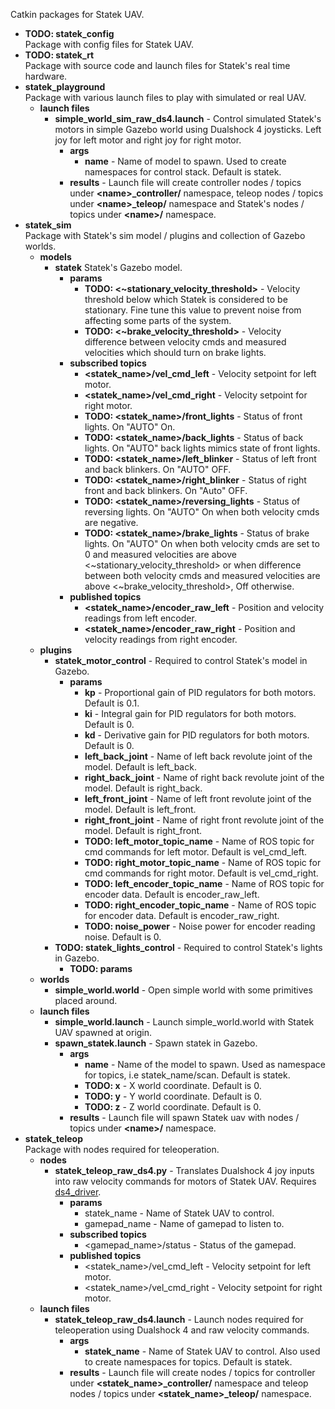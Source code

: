 Catkin packages for Statek UAV.

* **TODO: statek_config** </br>
  Package with config files for Statek UAV.
* **TODO: statek_rt** </br>
  Package with source code and launch files for Statek's real time hardware.
* **statek_playground** </br>
  Package with various launch files to play with simulated or real UAV.
  * **launch files**
    * **simple_world_sim_raw_ds4.launch** - Control simulated Statek's motors in simple Gazebo world using Dualshock 4 joysticks. Left joy for left motor and right joy for right motor.
      * **args**
        * **name** - Name of model to spawn. Used to create namespaces for control stack. Default is statek.
      * **results** - Launch file will create controller nodes / topics under **\<name>_controller/** namespace,  teleop nodes / topics under **\<name>_teleop/** namespace and Statek's nodes / topics under **\<name>/** namespace.
* **statek_sim** </br>
  Package with Statek's sim model / plugins and collection of Gazebo worlds.
  * **models**
    * **statek** Statek's Gazebo model.
      * **params**
        * **TODO: <~stationary_velocity_threshold>** - Velocity threshold below which Statek is considered to be stationary. Fine tune this value to prevent noise from affecting some parts of the system.
        * **TODO: <~brake_velocity_threshold>** - Velocity difference between velocity cmds and measured velocities which should turn on brake lights.
      * **subscribed topics** 
        * **<statek_name>/vel_cmd_left** - Velocity setpoint for left motor.
        * **<statek_name>/vel_cmd_right** - Velocity setpoint for right motor.
        * **TODO: <statek_name>/front_lights** - Status of front lights. On "AUTO" On.
        * **TODO: <statek_name>/back_lights** - Status of back lights. On "AUTO" back lights mimics state of front lights.
        * **TODO: <statek_name>/left_blinker** - Status of left front and back blinkers. On "AUTO" OFF.
        * **TODO: <statek_name>/right_blinker** - Status of right front and back blinkers. On "Auto" OFF.
        * **TODO: <statek_name>/reversing_lights** - Status of reversing lights. On "AUTO" On when both velocity cmds are negative.
        * **TODO: <statek_name>/brake_lights** - Status of brake lights. On "AUTO" On when both velocity cmds are set to 0 and measured velocities are above <~stationary_velocity_threshold> or when difference between both velocity cmds and measured velocities are above <~brake_velocity_threshold>, Off otherwise.
      * **published topics**
        * **<statek_name>/encoder_raw_left** - Position and velocity readings from left encoder.
        * **<statek_name>/encoder_raw_right** - Position and velocity readings from right encoder.
  * **plugins**
    * **statek_motor_control** - Required to control Statek's model in Gazebo.
      * **params**
        * **kp** - Proportional gain of PID regulators for both motors. Default is 0.1.
        * **ki** - Integral gain for PID regulators for both motors. Default is 0.
        * **kd** - Derivative gain for PID regulators for both motors. Default is 0.
        * **left_back_joint** - Name of left back revolute joint of the model.  Default is left_back.
        * **right_back_joint** - Name of right back revolute joint of the model.  Default is right_back.
        * **left_front_joint** - Name of left front revolute joint of the model.  Default is left_front.
        * **right_front_joint** - Name of right front revolute joint of the model.  Default is right_front.
        * **TODO: left_motor_topic_name** - Name of ROS topic for cmd commands for left motor. Default is vel_cmd_left.
        * **TODO: right_motor_topic_name** - Name of ROS topic for cmd commands for right motor. Default is vel_cmd_right.
        * **TODO: left_encoder_topic_name** - Name of ROS topic for encoder data. Default is encoder_raw_left.
        * **TODO: right_encoder_topic_name** - Name of ROS topic for encoder data. Default is encoder_raw_right.
        * **TODO: noise_power** - Noise power for encoder reading noise. Default is 0.
    * **TODO: statek_lights_control** - Required to control Statek's lights in Gazebo.
      * **TODO: params**
  * **worlds**
    * **simple_world.world** - Open simple world with some primitives placed around.
  * **launch files**
    * **simple_world.launch** - Launch simple_world.world with Statek UAV spawned at origin.
    * **spawn_statek.launch** - Spawn statek in Gazebo.
      * **args** 
        * **name** - Name of the model to spawn. Used as namespace for topics, i.e statek_name/scan. Default is statek.
        * **TODO: x** - X world coordinate. Default is 0.
        * **TODO: y** - Y world coordinate. Default is 0.
        * **TODO: z** - Z world coordinate. Default is 0.
      * **results** - Launch file will spawn Statek uav with nodes / topics under **\<name>/** namespace.
* **statek_teleop** </br>
  Package with nodes required for teleoperation.
  * **nodes**
    * **statek_teleop_raw_ds4.py** - Translates Dualshock 4 joy inputs into raw velocity commands for motors of Statek UAV. Requires [ds4_driver](http://wiki.ros.org/ds4_driver).
      * **params**
        * statek_name - Name of Statek UAV to control.
        * gamepad_name - Name of gamepad to listen to.
      * **subscribed topics**
        * <gamepad_name>/status - Status of the gamepad.
      * **published topics**
        * <statek_name>/vel_cmd_left - Velocity setpoint for left motor.
        * <statek_name>/vel_cmd_right - Velocity setpoint for right motor.
  * **launch files**
    * **statek_teleop_raw_ds4.launch** - Launch nodes required for teleoperation using Dualshock 4 and raw velocity commands. 
      * **args**
        * **statek_name** - Name of Statek UAV to control. Also used to create namespaces for topics. Default is statek.
      * **results** - Launch file will create nodes / topics for controller under **<statek_name>_controller/** namespace and teleop nodes / topics under **<statek_name>_teleop/** namespace.
